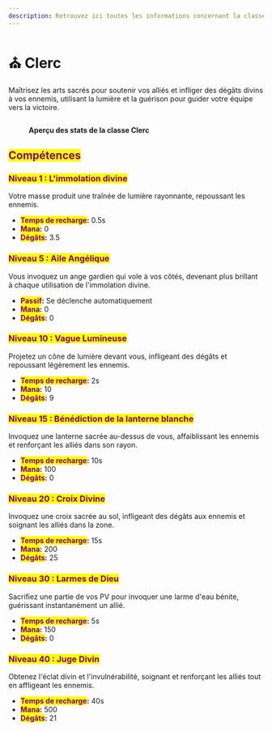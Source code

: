 ```yaml
---
description: Retrouvez ici toutes les informations concernant la classe Clerc
---
```


# ⛪ Clerc

Maîtrisez les arts sacrés pour soutenir vos alliés et infliger des dégâts divins à vos ennemis, utilisant la lumière et la guérison pour guider votre équipe vers la victoire.

<figure><img src="../../.gitbook/assets/LesClasses/LesClasses_Clerc.png" alt=""><figcaption><p><strong>Aperçu des stats de la classe Clerc</strong></p></figcaption></figure>

## <mark style="color:purple;">Compétences</mark>

### <mark style="color:purple;">**Niveau 1 : L'immolation divine**</mark>

Votre masse produit une traînée de lumière rayonnante, repoussant les ennemis.

* <mark style="color:purple;">**Temps de recharge**</mark>**:** 0.5s
* <mark style="color:purple;">**Mana**</mark>**:** 0
* <mark style="color:purple;">**Dégâts**</mark>**:** 3.5

### <mark style="color:purple;">**Niveau 5 : Aile Angélique**</mark>

Vous invoquez un ange gardien qui vole à vos côtés, devenant plus brillant à chaque utilisation de l'immolation divine.

* <mark style="color:purple;">**Passif**</mark>**:** Se déclenche automatiquement
* <mark style="color:purple;">**Mana**</mark>**:** 0
* <mark style="color:purple;">**Dégâts**</mark>**:** 0

### <mark style="color:purple;">**Niveau 10 : Vague Lumineuse**</mark>

Projetez un cône de lumière devant vous, infligeant des dégâts et repoussant légèrement les ennemis.

* <mark style="color:purple;">**Temps de recharge**</mark>**:** 2s
* <mark style="color:purple;">**Mana**</mark>**:** 10
* <mark style="color:purple;">**Dégâts**</mark>**:** 9

### <mark style="color:purple;">**Niveau 15 : Bénédiction de la lanterne blanche**</mark>

Invoquez une lanterne sacrée au-dessus de vous, affaiblissant les ennemis et renforçant les alliés dans son rayon.

* <mark style="color:purple;">**Temps de recharge**</mark>**:** 10s
* <mark style="color:purple;">**Mana**</mark>**:** 100
* <mark style="color:purple;">**Dégâts**</mark>**:** 0

### <mark style="color:purple;">**Niveau 20 : Croix Divine**</mark>

Invoquez une croix sacrée au sol, infligeant des dégâts aux ennemis et soignant les alliés dans la zone.

* <mark style="color:purple;">**Temps de recharge**</mark>**:** 15s
* <mark style="color:purple;">**Mana**</mark>**:** 200
* <mark style="color:purple;">**Dégâts**</mark>**:** 25

### <mark style="color:purple;">**Niveau 30 : Larmes de Dieu**</mark>

Sacrifiez une partie de vos PV pour invoquer une larme d'eau bénite, guérissant instantanément un allié.

* <mark style="color:purple;">**Temps de recharge**</mark>**:** 5s
* <mark style="color:purple;">**Mana**</mark>**:** 150
* <mark style="color:purple;">**Dégâts**</mark>**:** 0

### <mark style="color:purple;">**Niveau 40 : Juge Divin**</mark>

Obtenez l'éclat divin et l'invulnérabilité, soignant et renforçant les alliés tout en affligeant les ennemis.

* <mark style="color:purple;">**Temps de recharge**</mark>**:** 40s
* <mark style="color:purple;">**Mana**</mark>**:** 500
* <mark style="color:purple;">**Dégâts**</mark>**:** 21
